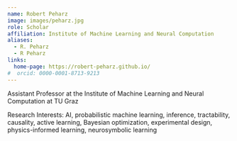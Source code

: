 ```yaml
---
name: Robert Peharz
image: images/peharz.jpg
role: Scholar
affiliation: Institute of Machine Learning and Neural Computation
aliases:
  - R. Peharz
  - R Peharz
links:
  home-page: https://robert-peharz.github.io/
#  orcid: 0000-0001-8713-9213
---
```


Assistant Professor at the Institute of Machine Learning and Neural Computation at TU Graz

Research Interests: AI, probabilistic machine learning, inference, tractability, causality, active learning, Bayesian optimization, experimental design, physics-informed learning, neurosymbolic learning 